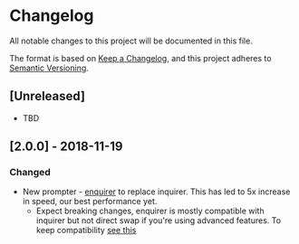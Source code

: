 # Changelog
All notable changes to this project will be documented in this file.

The format is based on [Keep a Changelog](https://keepachangelog.com/en/1.0.0/),
and this project adheres to [Semantic Versioning](https://semver.org/spec/v2.0.0.html).

## [Unreleased]
- TBD

## [2.0.0] - 2018-11-19

### Changed

- New prompter - [enquirer](https://github.com/enquirer/enquirer) to replace inquirer. This has led to 5x increase in speed, our best performance yet.
    - Expect breaking changes, enquirer is mostly compatible with inquirer but not direct swap if you're using advanced features. To keep compatibility [see this](https://github.com/enquirer/enquirer/issues/40)

